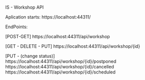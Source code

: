 IS - Workshop API

Aplication starts: 
https://localhost:44311/

EndPoints:

[POST-GET]
https://localhost:44311/api/workshop 

[GET - DELETE - PUT]
https://localhost:44311/api/workshop/{id}

[PUT - (change status)]
https://localhost:44311/api/workshop/{id}/postponed
https://localhost:44311/api/workshop/{id}/cancelled
https://localhost:44311/api/workshop/{id}/scheduled
